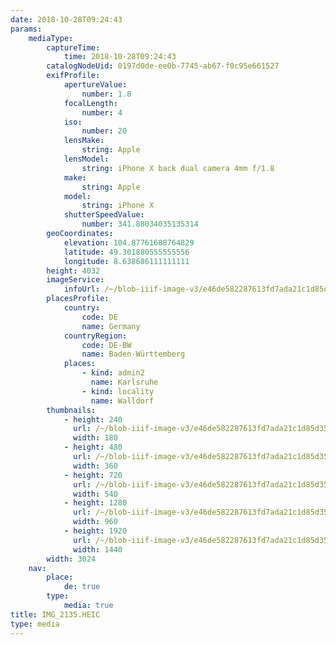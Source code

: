 ```yaml
---
date: 2018-10-28T09:24:43
params:
    mediaType:
        captureTime:
            time: 2018-10-28T09:24:43
        catalogNodeUid: 0197d0de-ee0b-7745-ab67-f0c95e661527
        exifProfile:
            apertureValue:
                number: 1.8
            focalLength:
                number: 4
            iso:
                number: 20
            lensMake:
                string: Apple
            lensModel:
                string: iPhone X back dual camera 4mm f/1.8
            make:
                string: Apple
            model:
                string: iPhone X
            shutterSpeedValue:
                number: 341.88034035135314
        geoCoordinates:
            elevation: 104.87761688764829
            latitude: 49.301880555555556
            longitude: 8.638686111111111
        height: 4032
        imageService:
            infoUrl: /~/blob-iiif-image-v3/e46de582287613fd7ada21c1d85d35f51937da8ff5e491cf09ca990208fe83e7/info.json
        placesProfile:
            country:
                code: DE
                name: Germany
            countryRegion:
                code: DE-BW
                name: Baden-Württemberg
            places:
                - kind: admin2
                  name: Karlsruhe
                - kind: locality
                  name: Walldorf
        thumbnails:
            - height: 240
              url: /~/blob-iiif-image-v3/e46de582287613fd7ada21c1d85d35f51937da8ff5e491cf09ca990208fe83e7/full/180%2C240/0/default.jpg
              width: 180
            - height: 480
              url: /~/blob-iiif-image-v3/e46de582287613fd7ada21c1d85d35f51937da8ff5e491cf09ca990208fe83e7/full/360%2C480/0/default.jpg
              width: 360
            - height: 720
              url: /~/blob-iiif-image-v3/e46de582287613fd7ada21c1d85d35f51937da8ff5e491cf09ca990208fe83e7/full/540%2C720/0/default.jpg
              width: 540
            - height: 1280
              url: /~/blob-iiif-image-v3/e46de582287613fd7ada21c1d85d35f51937da8ff5e491cf09ca990208fe83e7/full/960%2C1280/0/default.jpg
              width: 960
            - height: 1920
              url: /~/blob-iiif-image-v3/e46de582287613fd7ada21c1d85d35f51937da8ff5e491cf09ca990208fe83e7/full/1440%2C1920/0/default.jpg
              width: 1440
        width: 3024
    nav:
        place:
            de: true
        type:
            media: true
title: IMG_2135.HEIC
type: media
---
```

